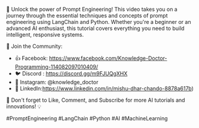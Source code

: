 🚀 Unlock the power of Prompt Engineering! This video takes you on a journey through the essential techniques and concepts of prompt engineering using LangChain and Python. Whether you're a beginner or an advanced AI enthusiast, this tutorial covers everything you need to build intelligent, responsive systems.

💬 Join the Community:
- 👍 Facebook: https://www.facebook.com/Knowledge-Doctor-Programming-114082097010409/
- 🐦 Discord : https://discord.gg/m9FJUQgXHX
- 📸 Instagram: @knowledge_doctor
- 💼 LinkedIn:https://www.linkedin.com/in/mishu-dhar-chando-8878a617b)

🎥 Don't forget to Like, Comment, and Subscribe for more AI tutorials and innovations! 💡

#PromptEngineering #LangChain #Python #AI #MachineLearning
